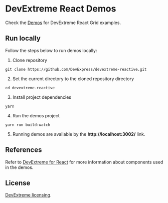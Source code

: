 # DevExtreme React Demos

Check the [Demos](https://devexpress.github.io/devextreme-reactive/react/grid/demos/) for DevExtreme React Grid examples.

## Run locally

Follow the steps below to run demos locally:

1. Clone repository

  `git clone https://github.com/DevExpress/devextreme-reactive.git`

2. Set the current directory to the cloned repository directory

  `cd devextreme-reactive`

3. Install project dependencies

  `yarn`

4. Run the demos project

  `yarn run build:watch`

5. Running demos are available by the **http://localhost:3002/** link.

## References

Refer to [DevExtreme for React](https://devexpress.github.io/devextreme-reactive/react/) for more information about components used in the demos.

## License

[DevExtreme licensing](https://js.devexpress.com/licensing/).
